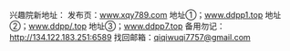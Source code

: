 
兴趣院新地址：
发布页：www.xqy789.com
地址①；www.ddpp1.top
地址②；www.ddpp/.top
地址③；www.ddpp7.top
备用勿记： http://134.122.183.251:6589
找回邮箱：qiqiwuqi7757@gmail.com

